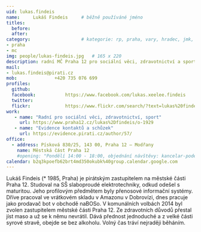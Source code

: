 ```yaml
---
uid: lukas.findeis
name:     Lukáš Findeis  	# běžně používáné jméno
titles:
  before: 
  after:
category:                 	# kategorie: rp, praha, vary, hradec, jmk, senat
- praha
- mc
img: people/lukas-findeis.jpg   # 165 x 220
description: radní MČ Praha 12 pro sociální věci, zdravotnictví a sport, 4. místopředseda PMS Praha 12, běžecký trenér, ultramaratonec
mail:
- lukas.findeis@pirati.cz
mob:			  +420 735 076 699
profiles:
  github:                 
  facebook: 		  https://www.facebook.com/lukas.xeelee.findeis
  twitter: 		  
  flickr:     		  https://www.flickr.com/search/?text=lukas%20findeis
work:
   - name: "Radní pro sociální věci, zdravotnictví, sport"
     url: https://www.praha12.cz/lukas%2Dfindeis/o-1929
   - name: "Evidence kontaktů a schůzek"
     url: https://evidence.pirati.cz/author/57/
office:
  - address: Písková 830/25, 143 00, Praha 12 – Modřany
    name: Městská část Praha 12
    #opening: "Pondělí 14:00 - 18:00, objednání návštěvy: kancelar-podebrady@pirati.cz nebo 778 111 462. Dne 18. 6. je z pracovních důvodů kancelář mimo provoz."
calendar: b2q3kpoefb62brt4md350okubk%40group.calendar.google.com
---
```


Lukáš Findeis (* 1985, Praha) je pirátským zastupitelem na městské části Praha 12. Studoval na SŠ slaboproudé elektrotechniky, odkud odešel s maturitou. Jeho profilovým předmětem byly přenosové informační systémy. Dříve pracoval ve vrátkovém skladu v Amazonu v Dobrovízi, dnes pracuje jako prodavač bot v obchodě naBOSo. V komunálních volbách 2014 byl zvolen zastupitelem městské části Praha 12. Ze zdravotních důvodů přestal jíst maso a už se k němu nevrátil. Dává přednost jednoduché a z velké části syrové stravě, obejde se bez alkoholu. Volný čas tráví nejraději běháním. 
